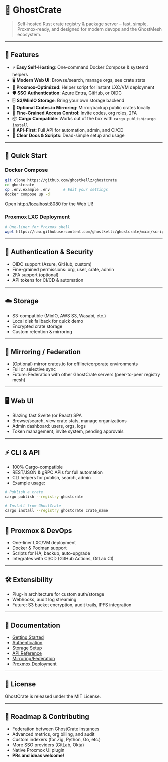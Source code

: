 # 👻️ GhostCrate

> Self-hosted Rust crate registry & package server – fast, simple, Proxmox-ready, and designed for modern devops and the GhostMesh ecosystem.

---

## 🌟 **Features**

* ⚡ **Easy Self-Hosting**: One-command Docker Compose & systemd helpers
* 🖥️ **Modern Web UI**: Browse/search, manage orgs, see crate stats
* 🚀 **Proxmox-Optimized**: Helper script for instant LXC/VM deployment
* 🛡️ **SSO Authentication**: Azure Entra, GitHub, or OIDC
* 🗄️ **S3/MinIO Storage**: Bring your own storage backend
* 🔄 **Optional Crates.io Mirroring**: Mirror/backup public crates locally
* 🔑 **Fine-Grained Access Control**: Invite codes, org roles, 2FA
* 📦 **Cargo Compatible**: Works out of the box with `cargo publish`/`cargo install`
* 🔗 **API-First**: Full API for automation, admin, and CI/CD
* 📜 **Clear Docs & Scripts**: Dead-simple setup and usage

---

## 🚀 **Quick Start**

### **Docker Compose**

```bash
git clone https://github.com/ghostkellz/ghostcrate
cd ghostcrate
cp .env.example .env      # Edit your settings
docker compose up -d
```

Open [http://localhost:8080](http://localhost:8080) for the Web UI!

### **Proxmox LXC Deployment**

```bash
# One-liner for Proxmox shell
wget https://raw.githubusercontent.com/ghostkellz/ghostcrate/main/scripts/proxmox-lxc.sh -O - | bash
```

---

## 🔐 **Authentication & Security**

* OIDC support (Azure, GitHub, custom)
* Fine-grained permissions: org, user, crate, admin
* 2FA support (optional)
* API tokens for CI/CD & automation

---

## ☁️ **Storage**

* S3-compatible (MinIO, AWS S3, Wasabi, etc.)
* Local disk fallback for quick demo
* Encrypted crate storage
* Custom retention & mirroring

---

## 🔄 **Mirroring / Federation**

* (Optional) mirror crates.io for offline/corporate environments
* Full or selective sync
* Future: Federation with other GhostCrate servers (peer-to-peer registry mesh)

---

## 🖥️ **Web UI**

* Blazing fast Svelte (or React) SPA
* Browse/search, view crate stats, manage organizations
* Admin dashboard: users, orgs, logs
* Token management, invite system, pending approvals

---

## ⚡ **CLI & API**

* 100% Cargo-compatible
* REST/JSON & gRPC APIs for full automation
* CLI helpers for publish, search, admin
* Example usage:

```bash
# Publish a crate
cargo publish --registry ghostcrate

# Install from GhostCrate
cargo install --registry ghostcrate crate_name
```

---

## 🤝 **Proxmox & DevOps**

* One-liner LXC/VM deployment
* Docker & Podman support
* Scripts for HA, backup, auto-upgrade
* Integrates with CI/CD (GitHub Actions, GitLab CI)

---

## 🛠️ **Extensibility**

* Plug-in architecture for custom auth/storage
* Webhooks, audit log streaming
* Future: S3 bucket encryption, audit trails, IPFS integration

---

## 📑 **Documentation**

* [Getting Started](./docs/getting-started.md)
* [Authentication](./docs/authentication.md)
* [Storage Setup](./docs/storage.md)
* [API Reference](./docs/api.md)
* [Mirroring/Federation](./docs/mirroring.md)
* [Proxmox Deployment](./docs/proxmox.md)

---

## 📜 **License**

GhostCrate is released under the MIT License.

---

## 🚧 **Roadmap & Contributing**

* Federation between GhostCrate instances
* Advanced metrics, org billing, and audit
* Custom indexers (for Zig, Python, Go, etc.)
* More SSO providers (GitLab, Okta)
* Native Proxmox UI plugin
* **PRs and ideas welcome!**

